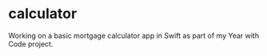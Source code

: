 # calculator
Working on a basic mortgage calculator app in Swift as part of my Year with Code project.


